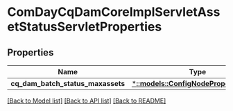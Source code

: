 # ComDayCqDamCoreImplServletAssetStatusServletProperties

## Properties
Name | Type | Description | Notes
------------ | ------------- | ------------- | -------------
**cq_dam_batch_status_maxassets** | [***::models::ConfigNodePropertyInteger**](configNodePropertyInteger.md) |  | [optional] 

[[Back to Model list]](../README.md#documentation-for-models) [[Back to API list]](../README.md#documentation-for-api-endpoints) [[Back to README]](../README.md)


